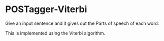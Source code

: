 # POSTagger-Viterbi

Give an input sentence and it gives out the Parts of speech of each word.

This is implemented using the Viterbi algorithm.
